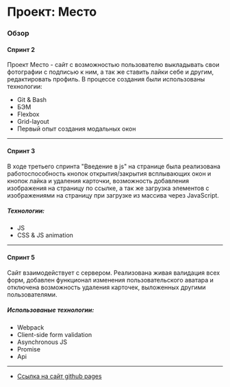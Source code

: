 # Проект: Место

### Обзор
#### Спринт 2
Проект Место - сайт с возможностью пользователю выкладывать свои фотографии с подписью к ним, а так же ставить лайки себе и другим, редактировать профиль.
В процессе создания были использованы технологии:
 + Git & Bash
 + БЭМ
 + Flexbox
 + Grid-layout 
 + Первый опыт создания модальных окон
_____
#### Спринт 3
В ходе третьего спринта "Введение в js" на странице была реализована работоспособность кнопок открытия/закрытия всплывающих окон и кнопок лайка и удаления карточки, возможность добавления изображения на страницу по ссылке, а так же загрузка элементов с изображениями на страницу при загрузке из массива через JavaScript.
##### Технологии: 
 + JS
 + CSS & JS animation 
_____
#### Спринт 5 
Сайт взаимодействует с сервером. Реализована живая валидация всех форм, добавлен функционал изменения пользовательского аватара и отключена возможность удаления карточек, выложенных другими пользователями.
##### Использованые технологии: 
 + Webpack
 + Client-side form validation
 + Asynchronous JS
 + Promise
 + Api 
____
* [Ссылка на сайт github pages](https://lighterboiii.github.io/mesto-project/)


